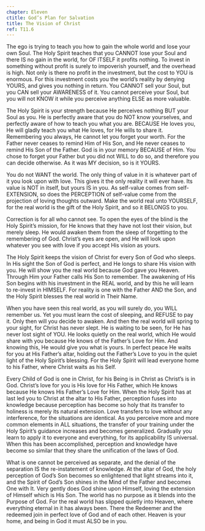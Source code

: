 ```yaml
---
chapter: Eleven
ctitle: God’s Plan for Salvation
title: The Vision of Christ
ref: T11.6
---
```


The ego is trying to teach you how to gain the whole world and lose
your own Soul. The Holy Spirit teaches that you CANNOT lose your Soul and
there IS no gain in the world, for OF ITSELF it profits nothing. To
invest in something without profit is surely to impoverish yourself, and
the overhead is high. Not only is there no profit in the investment, but
the cost to YOU is enormous. For this investment costs you the world’s
reality by denying YOURS, and gives you nothing in return. You CANNOT
sell your Soul, but you CAN sell your AWARENESS of it. You cannot
perceive your Soul, but you will not KNOW it while you perceive anything
ELSE as more valuable.

The Holy Spirit is your strength because He perceives nothing BUT your
Soul as you. He is perfectly aware that you do NOT know yourselves, and
perfectly aware of how to teach you what you are. BECAUSE He loves you,
He will gladly teach you what He loves, for He wills to share it.
Remembering you always, He cannot let you forget your worth. For the
Father never ceases to remind Him of His Son, and He never ceases to
remind His Son of the Father. God is in your memory BECAUSE of Him. You
chose to forget your Father but you did not WILL to do so, and therefore
you can decide otherwise. As it was MY decision, so is it YOURS.

You do not WANT the world. The only thing of value in it is whatever
part of it you look upon with love. This gives it the only reality it
will ever have. Its value is NOT in itself, but yours IS in you. As
self-value comes from self-EXTENSION, so does the PERCEPTION of
self-value come from the projection of loving thoughts outward. Make the
world real unto YOURSELF, for the real world is the gift of the Holy
Spirit, and so it BELONGS to you.

Correction is for all who cannot see. To open the eyes of the blind is
the Holy Spirit’s mission, for He knows that they have not lost their
vision, but merely sleep. He would awaken them from the sleep of
forgetting to the remembering of God. Christ’s eyes are open, and He
will look upon whatever you see with love if you accept His vision as
yours.

The Holy Spirit keeps the vision of Christ for every Son of God who
sleeps. In His sight the Son of God is perfect, and He longs to share
His vision with you. He will show you the real world because God gave
you Heaven. Through Him your Father calls His Son to remember. The
awakening of His Son begins with his investment in
the REAL world, and by this he will learn to re-invest in HIMSELF. For
reality is one with the Father AND the Son, and the Holy Spirit blesses
the real world in Their Name.

When you have seen this real world, as you will surely do, you WILL
remember us. Yet you must learn the cost of sleeping, and REFUSE to pay
it. Only then will you decide to awaken. And then the real world will
spring to your sight, for Christ has never slept. He is waiting to be
seen, for He has never lost sight of YOU. He looks quietly on the real
world, which He would share with you because He knows of the Father’s
Love for Him. And knowing this, He would give you what is yours. In
perfect peace He waits for you at His Father’s altar, holding out the
Father’s Love to you in the quiet light of the Holy Spirit’s blessing.
For the Holy Spirit will lead everyone home to his Father, where Christ
waits as his Self.

Every Child of God is one in Christ, for his Being is in Christ as
Christ’s is in God. Christ’s love for you is His love for His Father,
which He knows because He knows His Father’s Love for Him. When the Holy
Spirit has at last led you to Christ at the altar to His Father,
perception fuses into knowledge because perception has become so holy
that its transfer to holiness is merely its natural extension. Love
transfers to love without any interference, for the situations are
identical. As you perceive more and more common elements in ALL
situations, the transfer of your training under the Holy Spirit’s
guidance increases and becomes generalized. Gradually you learn to apply
it to everyone and everything, for its applicability IS universal. When
this has been accomplished, perception and knowledge have become so
similar that they share the unification of the laws of God.

What is one cannot be perceived as separate, and the denial of the
separation IS the re-instatement of knowledge. At the altar of God, the
holy perception of God’s Son becomes so enlightened that light streams
into it, and the Spirit of God’s Son shines in the Mind of the Father
and becomes One with It. Very gently does God shine upon Himself, loving
the extension of Himself which is His Son. The world has no purpose as it
blends into the Purpose of God. For the real world has slipped quietly
into Heaven, where everything eternal in it has always been. There the
Redeemer and the redeemed join in perfect love of God and of each other.
Heaven is your home, and
being in God it must ALSO be in you.

